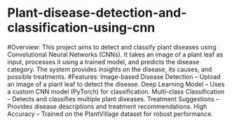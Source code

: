 # Plant-disease-detection-and-classification-using-cnn
#Overview:
This project aims to detect and classify plant diseases using Convolutional Neural Networks (CNNs). It takes an image of a plant leaf as input, processes it using a trained model, and predicts the disease category. The system provides insights on the disease, its causes, and possible treatments.
#Features:
Image-based Disease Detection – Upload an image of a plant leaf to detect the disease.
Deep Learning Model – Uses a custom CNN model (PyTorch) for classification.
Multi-class Classification – Detects and classifies multiple plant diseases.
Treatment Suggestions – Provides disease descriptions and treatment recommendations.
High Accuracy – Trained on the PlantVillage dataset for robust performance.

